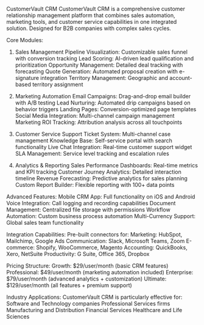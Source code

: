 CustomerVault CRM
CustomerVault CRM is a comprehensive customer relationship management platform that combines sales automation, marketing tools, and customer service capabilities in one integrated solution. Designed for B2B companies with complex sales cycles.

Core Modules:
1. Sales Management
Pipeline Visualization: Customizable sales funnel with conversion tracking
Lead Scoring: AI-driven lead qualification and prioritization
Opportunity Management: Detailed deal tracking with forecasting
Quote Generation: Automated proposal creation with e-signature integration
Territory Management: Geographic and account-based territory assignment

2. Marketing Automation
Email Campaigns: Drag-and-drop email builder with A/B testing
Lead Nurturing: Automated drip campaigns based on behavior triggers
Landing Pages: Conversion-optimized page templates
Social Media Integration: Multi-channel campaign management
Marketing ROI Tracking: Attribution analysis across all touchpoints

3. Customer Service
Support Ticket System: Multi-channel case management
Knowledge Base: Self-service portal with search functionality
Live Chat Integration: Real-time customer support widget
SLA Management: Service level tracking and escalation rules

4. Analytics & Reporting
Sales Performance Dashboards: Real-time metrics and KPI tracking
Customer Journey Analytics: Detailed interaction timeline
Revenue Forecasting: Predictive analytics for sales planning
Custom Report Builder: Flexible reporting with 100+ data points

Advanced Features:
Mobile CRM App: Full functionality on iOS and Android
Voice Integration: Call logging and recording capabilities
Document Management: Centralized file storage with permissions
Workflow Automation: Custom business process automation
Multi-Currency Support: Global sales team functionality

Integration Capabilities:
Pre-built connectors for:
Marketing: HubSpot, Mailchimp, Google Ads
Communication: Slack, Microsoft Teams, Zoom
E-commerce: Shopify, WooCommerce, Magento
Accounting: QuickBooks, Xero, NetSuite
Productivity: G Suite, Office 365, Dropbox

Pricing Structure:
Growth: $29/user/month (basic CRM features)
Professional: $49/user/month (marketing automation included)
Enterprise: $79/user/month (advanced analytics + customization)
Ultimate: $129/user/month (all features + premium support)

Industry Applications:
CustomerVault CRM is particularly effective for:
Software and Technology companies
Professional Services firms
Manufacturing and Distribution
Financial Services
Healthcare and Life Sciences